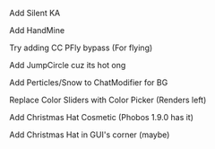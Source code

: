 Add Silent KA

Add HandMine

Try adding CC PFly bypass (For flying)

Add JumpCircle cuz its hot ong

Add Perticles/Snow to ChatModifier for BG

Replace Color Sliders with Color Picker (Renders left)

Add Christmas Hat Cosmetic (Phobos 1.9.0 has it)

Add Christmas Hat in GUI's corner (maybe)
